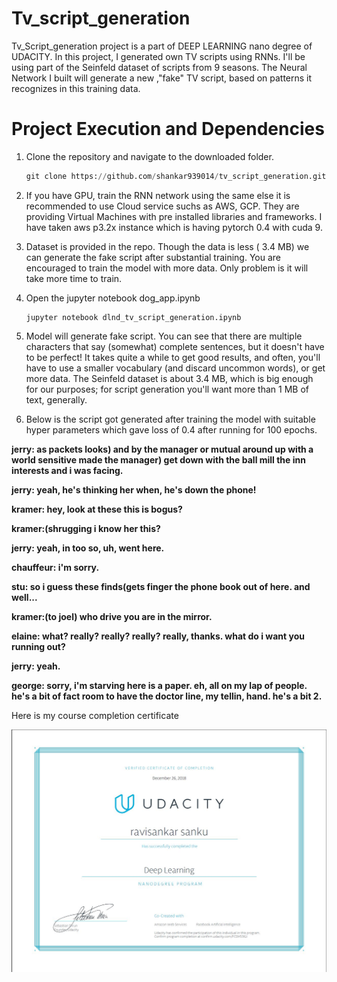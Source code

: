 # Tv_script_generation

Tv_Script_generation project is a part of DEEP LEARNING nano degree of UDACITY. In this project, I generated own TV scripts using RNNs. I'll be using part of the Seinfeld dataset of scripts from 9 seasons. The Neural Network I built will generate a new ,"fake" TV script, based on patterns it recognizes in this training data.

# Project Execution and Dependencies

 1) Clone the repository and navigate to the downloaded folder.
 
     ``` python
     git clone https://github.com/shankar939014/tv_script_generation.git
     
     ```
 
 2) If you have GPU, train the RNN network using the same else it is recommended to use Cloud service suchs as AWS, GCP. They are providing
     Virtual Machines with pre installed libraries and frameworks. I have taken aws p3.2x instance which is having pytorch 0.4 with cuda 9.
     
 3) Dataset is provided in the repo. Though the data is less ( 3.4 MB) we can generate the fake script after substantial training. You are          encouraged to train the model with more data. Only problem is it will take more time to train.
 
 4) Open the jupyter notebook dog_app.ipynb
  
      ```
      jupyter notebook dlnd_tv_script_generation.ipynb
      
      ```
 5) Model will generate fake script. You can see that there are multiple characters that say (somewhat) complete sentences, but it doesn't have to be perfect! It takes quite a while to get good results, and often, you'll have to use a smaller vocabulary (and discard uncommon words), or get more data. The Seinfeld dataset is about 3.4 MB, which is big enough for our purposes; for script generation you'll want more than 1 MB of text, generally.
 
 6) Below is the script got generated after training the model with suitable hyper parameters which gave loss of 0.4 after running for 100 epochs.
 
 
 **jerry: as packets looks) and by the manager or mutual around up with a world sensitive made the manager) get down with the ball mill the inn interests and i was facing.**

**jerry: yeah, he's thinking her when, he's down the phone!**

**kramer: hey, look at these this is bogus?**

**kramer:(shrugging i know her this?**

**jerry: yeah, in too so, uh, went here.**

**chauffeur: i'm sorry.**

**stu: so i guess these finds(gets finger the phone book out of here. and well...**

**kramer:(to joel) who drive you are in the mirror.**

**elaine: what? really? really? really? really, thanks. what do i want you running out?**

**jerry: yeah.**

**george: sorry, i'm starving here is a paper. eh, all on my lap of people. he's a bit of fact room to have the doctor line, my tellin, hand. he's a bit 2.**
    

Here is my course completion certificate

![alt text](https://github.com/shankar939014/tv_script_generation/blob/master/DLND_Certificate.JPG "Logo Title Text 1")


